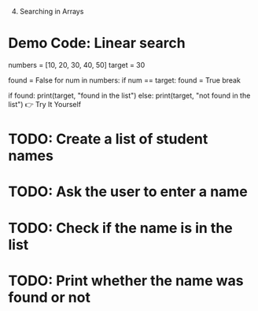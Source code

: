 4. Searching in Arrays

# Demo Code: Linear search
numbers = [10, 20, 30, 40, 50]
target = 30

found = False
for num in numbers:
    if num == target:
        found = True
        break

if found:
    print(target, "found in the list")
else:
    print(target, "not found in the list")
👉 Try It Yourself

# TODO: Create a list of student names
# TODO: Ask the user to enter a name
# TODO: Check if the name is in the list
# TODO: Print whether the name was found or not

